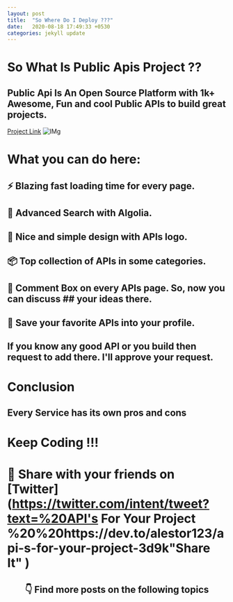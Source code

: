 ```yaml
---
layout: post
title:  "So Where Do I Deploy ???"
date:   2020-08-18 17:49:33 +0530
categories: jekyll update
---
```



# So What Is Public Apis Project ??

## Public Api Is An Open Source Platform with 1k+ Awesome, Fun and cool Public APIs to build great projects. 
[Project Link](https://public-apis.io)
![IMg](https://res.cloudinary.com/practicaldev/image/fetch/s--6T1fyoXI--/c_limit%2Cf_auto%2Cfl_progressive%2Cq_auto%2Cw_880/https://thepracticaldev.s3.amazonaws.com/i/avqnbbz4xgsk542g4tpi.png)

# What you can do here:

## ⚡ Blazing fast loading time for every page.
## 🔎 Advanced Search with Algolia.
## 💖 Nice and simple design with APIs logo.
## 📦 Top collection of APIs in some categories.
## 💬 Comment Box on every APIs page. So, now you can discuss ## your ideas there.
## 💾 Save your favorite APIs into your profile.

## If you know any good API or you build then request to add there. I'll approve your request.

# Conclusion

## Every Service has its own pros and cons 

# Keep Coding !!!


# 🙏  Share with your friends on  [Twitter](https://twitter.com/intent/tweet?text=%20API's For Your Project %20%20https://dev.to/alestor123/api-s-for-your-project-3d9k"Share It" )
 

 
<h2 align=center> 👇  Find more posts on the following topics </h2>

